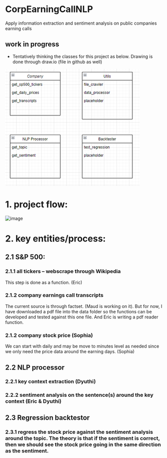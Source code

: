 # CorpEarningCallNLP

Apply information extraction and sentiment analysis on public companies earning calls

## work in progress
* Tentatively thinking the classes for this project as below. 
Drawing is done through draw.io (file in github as well)

![img.png](img.png)


# 1.	project flow: 
 ![image](https://github.com/user-attachments/assets/1e1958a8-a324-4928-aa5f-34fa1c065b74)
# 2. key entities/process:
## 2.1 S&P 500: 
### 2.1.1 all tickers – webscrape through Wikipedia
This step is done as a function. (Eric)
### 2.1.2 company earnings call transcripts
The current source is through factset. (Maud is working on it).
But for now, I have downloaded a pdf file into the data folder so the functions can be developed and tested against this one file. And Eric is writing a pdf reader function. 
### 2.1.2 company stock price (Sophia)
We can start with daily and may be move to minutes level as needed since we only need the price data around the earning days. (Sophia)
## 2.2 NLP processor
### 2.2.1 key context extraction (Dyuthi)
### 2.2.2 sentiment analysis on the sentence(s) around the key context (Eric & Dyuthi)
## 2.3 Regression backtestor 
### 2.3.1 regress the stock price against the sentiment analysis around the topic. The theory is that if the sentiment is correct, then we should see the stock price going in the same direction as the sentiment. 
